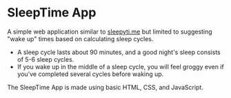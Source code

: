 # SleepTime App

A simple web application similar to [sleepyti.me](https://sleepyti.me/) but limited to suggesting "wake up" times based on calculating sleep cycles. 

* A sleep cycle lasts about 90 minutes, and a good night's sleep consists of 5-6 sleep cycles.
* If you wake up in the middle of a sleep cycle, you will feel groggy even if you've completed several cycles before waking up.

The SleepTime App is made using basic HTML, CSS, and JavaScript.

